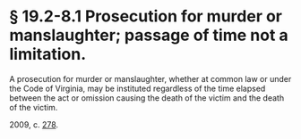 # § 19.2-8.1 Prosecution for murder or manslaughter; passage of time not a limitation.

<p>A prosecution for murder or manslaughter, whether at common law or under the Code of Virginia, may be instituted regardless of the time elapsed between the act or omission causing the death of the victim and the death of the victim.</p><p>2009, c. <a href='http://lis.virginia.gov/cgi-bin/legp604.exe?091+ful+CHAP0278'>278</a>.</p>